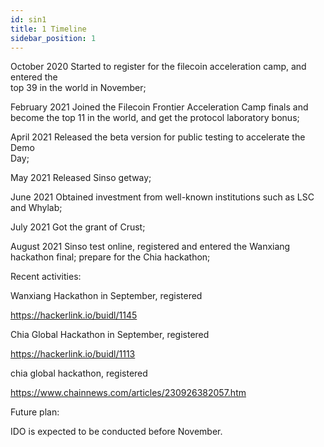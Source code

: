 ```yaml
---
id: sin1
title: 1 Timeline
sidebar_position: 1
---
```


October 2020 Started to register for the filecoin acceleration camp, and entered the  
 top 39 in the world in November;

February 2021 Joined the Filecoin Frontier Acceleration Camp finals and become the
top 11 in the world, and get the protocol laboratory bonus;

April 2021 Released the beta version for public testing to accelerate the Demo  
 Day;

May 2021 Released Sinso getway;

June 2021 Obtained investment from well-known institutions such as LSC and
Whylab;

July 2021 Got the grant of Crust;

August 2021 Sinso test online, registered and entered the Wanxiang hackathon
final; prepare for the Chia hackathon;

Recent activities:

Wanxiang Hackathon in September, registered

https://hackerlink.io/buidl/1145

Chia Global Hackathon in September, registered

https://hackerlink.io/buidl/1113

chia global hackathon, registered

https://www.chainnews.com/articles/230926382057.htm

Future plan:

IDO is expected to be conducted before November.
